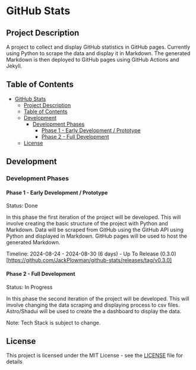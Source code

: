 # GitHub Stats

## Project Description

A project to collect and display GitHub statistics in GitHub pages. Currently using Python to scrape the data and display it in Markdown. The generated Markdown is then deployed to GitHub pages using GitHub Actions and Jekyll.

## Table of Contents

- [GitHub Stats](#github-stats)
  - [Project Description](#project-description)
  - [Table of Contents](#table-of-contents)
  - [Development](#development)
    - [Development Phases](#development-phases)
      - [Phase 1 - Early Development / Prototype](#phase-1---early-development--prototype)
      - [Phase 2 - Full Development](#phase-2---full-development)
  - [License](#license)

## Development

### Development Phases

#### Phase 1 - Early Development / Prototype

Status: Done

In this phase the first iteration of the project will be developed. This will involve creating the basic structure of the project with Python and Markdown. Data will be scraped from GitHub using the GitHub API using Python and displayed in Markdown. GitHub pages will be used to host the generated Markdown.

Timeline: 2024-08-24 - 2024-08-30 (6 days) - Up To Release (0.3.0)[https://github.com/JackPlowman/github-stats/releases/tag/v0.3.0]

#### Phase 2 - Full Development

Status: In Progress

In this phase the second iteration of the project will be developed. This will involve changing the data scraping and displaying process to csv files. Astro/Shadui will be used to create the a dashboard to display the data.

Note: Tech Stack is subject to change.

## License

This project is licensed under the MIT License - see the [LICENSE](LICENSE) file for details

